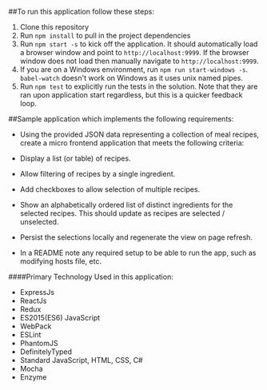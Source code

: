 ##To run this application follow these steps:
1.  Clone this repository
2.  Run `npm install` to pull in the project dependencies
3.  Run `npm start -s` to kick off the application.  It should automatically load a browser window and point to `http://localhost:9999`.  If the browser window does not load then manually navigate to `http://localhost:9999`.
4.  If you are on a Windows environment, run `npm run start-windows -s`.  `babel-watch` doesn't work on Windows as it uses unix named pipes.
4.  Run `npm test` to explicitly run the tests in the solution.  Note that they are ran upon application start regardless, but this is a quicker feedback loop.

##Sample application which implements the following requirements:

* Using the provided JSON data representing a collection of meal recipes, create a micro frontend application that meets the following criteria:

* Display a list (or table) of recipes.
* Allow filtering of recipes by a single ingredient.
* Add checkboxes to allow selection of multiple recipes.
* Show an alphabetically ordered list of distinct ingredients for the selected recipes. This should update as recipes are selected / unselected.
* Persist the selections locally and regenerate the view on page refresh.
* In a README note any required setup to be able to run the app, such as modifying hosts file, etc.

####Primary Technology Used in this application:
* ExpressJs
* ReactJs
* Redux
* ES2015(ES6) JavaScript
* WebPack
* ESLint
* PhantomJS
* DefinitelyTyped
* Standard JavaScript, HTML, CSS, C#
* Mocha
* Enzyme